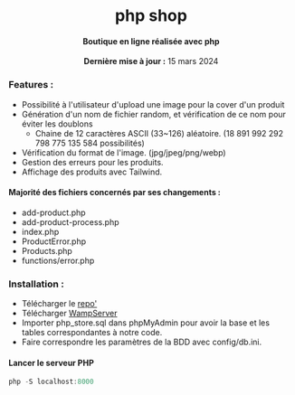 
<center>
    <h1 align="center">php shop</h1>
    <h4 align="center">Boutique en ligne réalisée avec <strong>php</strong> </h4>
    <p align="center">
        <strong>Dernière mise à jour :</strong> 15 mars 2024<br>
    </p> 
</center>

### Features :
* Possibilité à l'utilisateur d'upload une image pour la cover d'un produit
* Génération d'un nom de fichier random, et vérification de ce nom pour éviter les doublons
    * Chaine de 12 caractères ASCII (33~126) aléatoire. (18 891 992 292 798 775 135 584 possibilités)
* Vérification du format de l'image. (jpg/jpeg/png/webp)
* Gestion des erreurs pour les produits.
* Affichage des produits avec Tailwind.

#### Majorité des fichiers concernés par ses changements :
- add-product.php
- add-product-process.php
- index.php
- ProductError.php
- Products.php
- functions/error.php



### Installation :
* Télécharger le [repo'](https://github.com/mateopfr/boutique-php/tree/master)
* Télécharger [WampServer](https://www.wampserver.com/en/)
* Importer php_store.sql dans phpMyAdmin pour avoir la base et les tables correspondantes à notre code.
* Faire correspondre les paramètres de la BDD avec config/db.ini.

#### Lancer le serveur PHP

```powershell
php -S localhost:8000
```




